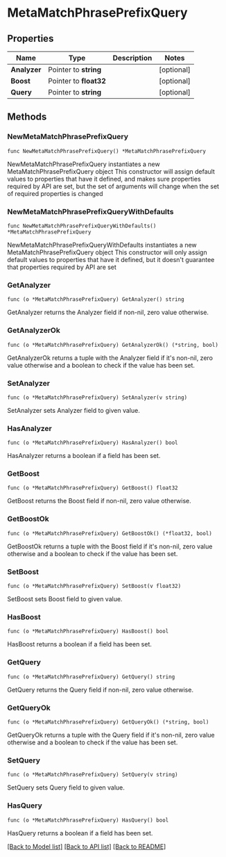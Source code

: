 # MetaMatchPhrasePrefixQuery

## Properties

Name | Type | Description | Notes
------------ | ------------- | ------------- | -------------
**Analyzer** | Pointer to **string** |  | [optional] 
**Boost** | Pointer to **float32** |  | [optional] 
**Query** | Pointer to **string** |  | [optional] 

## Methods

### NewMetaMatchPhrasePrefixQuery

`func NewMetaMatchPhrasePrefixQuery() *MetaMatchPhrasePrefixQuery`

NewMetaMatchPhrasePrefixQuery instantiates a new MetaMatchPhrasePrefixQuery object
This constructor will assign default values to properties that have it defined,
and makes sure properties required by API are set, but the set of arguments
will change when the set of required properties is changed

### NewMetaMatchPhrasePrefixQueryWithDefaults

`func NewMetaMatchPhrasePrefixQueryWithDefaults() *MetaMatchPhrasePrefixQuery`

NewMetaMatchPhrasePrefixQueryWithDefaults instantiates a new MetaMatchPhrasePrefixQuery object
This constructor will only assign default values to properties that have it defined,
but it doesn't guarantee that properties required by API are set

### GetAnalyzer

`func (o *MetaMatchPhrasePrefixQuery) GetAnalyzer() string`

GetAnalyzer returns the Analyzer field if non-nil, zero value otherwise.

### GetAnalyzerOk

`func (o *MetaMatchPhrasePrefixQuery) GetAnalyzerOk() (*string, bool)`

GetAnalyzerOk returns a tuple with the Analyzer field if it's non-nil, zero value otherwise
and a boolean to check if the value has been set.

### SetAnalyzer

`func (o *MetaMatchPhrasePrefixQuery) SetAnalyzer(v string)`

SetAnalyzer sets Analyzer field to given value.

### HasAnalyzer

`func (o *MetaMatchPhrasePrefixQuery) HasAnalyzer() bool`

HasAnalyzer returns a boolean if a field has been set.

### GetBoost

`func (o *MetaMatchPhrasePrefixQuery) GetBoost() float32`

GetBoost returns the Boost field if non-nil, zero value otherwise.

### GetBoostOk

`func (o *MetaMatchPhrasePrefixQuery) GetBoostOk() (*float32, bool)`

GetBoostOk returns a tuple with the Boost field if it's non-nil, zero value otherwise
and a boolean to check if the value has been set.

### SetBoost

`func (o *MetaMatchPhrasePrefixQuery) SetBoost(v float32)`

SetBoost sets Boost field to given value.

### HasBoost

`func (o *MetaMatchPhrasePrefixQuery) HasBoost() bool`

HasBoost returns a boolean if a field has been set.

### GetQuery

`func (o *MetaMatchPhrasePrefixQuery) GetQuery() string`

GetQuery returns the Query field if non-nil, zero value otherwise.

### GetQueryOk

`func (o *MetaMatchPhrasePrefixQuery) GetQueryOk() (*string, bool)`

GetQueryOk returns a tuple with the Query field if it's non-nil, zero value otherwise
and a boolean to check if the value has been set.

### SetQuery

`func (o *MetaMatchPhrasePrefixQuery) SetQuery(v string)`

SetQuery sets Query field to given value.

### HasQuery

`func (o *MetaMatchPhrasePrefixQuery) HasQuery() bool`

HasQuery returns a boolean if a field has been set.


[[Back to Model list]](../README.md#documentation-for-models) [[Back to API list]](../README.md#documentation-for-api-endpoints) [[Back to README]](../README.md)


